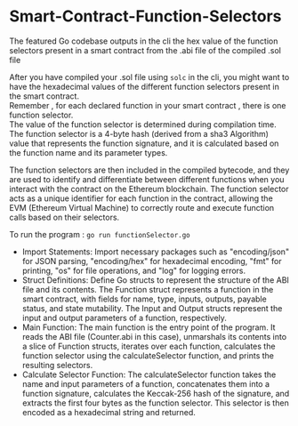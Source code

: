 # Smart-Contract-Function-Selectors

The featured Go codebase outputs in the cli the hex value of the function selectors present in a smart contract from the .abi file of the compiled .sol file <br>

After you have compiled your .sol file using `solc` in the cli, you might want to have the hexadecimal values of the different function selectors present
in the smart contract.<br>
Remember , for each declared function in your smart contract , there is one function selector. <br>
The value of the function selector is determined during compilation time. <br>
The function selector is a 4-byte hash (derived from a sha3 Algorithm) value that represents the function signature, and it is calculated based on the function name and its parameter types.

The function selectors are then included in the compiled bytecode, and they are used to identify and differentiate between different functions when you interact with the contract on the Ethereum blockchain. The function selector acts as a unique identifier for each function in the contract, allowing the EVM (Ethereum Virtual Machine) to correctly route and execute function calls based on their selectors.

To run the program : `go run functionSelector.go`  


* Import Statements: Import necessary packages such as "encoding/json" for JSON parsing, "encoding/hex" for hexadecimal encoding, "fmt" for printing, "os" for file operations, and "log" for logging errors.  
* Struct Definitions: Define Go structs to represent the structure of the ABI file and its contents. The Function struct represents a function in the smart contract, with fields for name, type, inputs, outputs, payable status, and state mutability. The Input and Output structs represent the input and output parameters of a function, respectively.  
* Main Function: The main function is the entry point of the program. It reads the ABI file (Counter.abi in this case), unmarshals its contents into a slice of Function structs, iterates over each function, calculates the function selector using the calculateSelector function, and prints the resulting selectors.  
* Calculate Selector Function: The calculateSelector function takes the name and input parameters of a function, concatenates them into a function signature, calculates the Keccak-256 hash of the signature, and extracts the first four bytes as the function selector. This selector is then encoded as a hexadecimal string and returned.  
